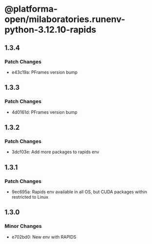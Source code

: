 # @platforma-open/milaboratories.runenv-python-3.12.10-rapids

## 1.3.4

### Patch Changes

- e43c19a: PFrames version bump

## 1.3.3

### Patch Changes

- 4d0161d: PFrames version bump

## 1.3.2

### Patch Changes

- 3dcf03e: Add more packages to rapids env

## 1.3.1

### Patch Changes

- 9ec695a: Rapids env available in all OS, but CUDA packages within restricted to Linux

## 1.3.0

### Minor Changes

- e702bd0: New env with RAPIDS
